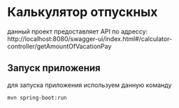 # Калькулятор отпускных

данный проект предоставляет API по адрессу: http://localhost:8080/swagger-ui/index.html#/calculator-controller/getAmountOfVacationPay

## Запуск приложения

для запуска приложения используем данную команду

```shell
mvn spring-boot:run
```